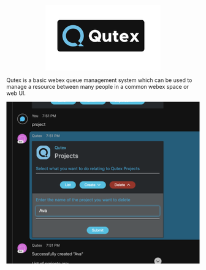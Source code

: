 <p align="center">
    <img src="./docs/logoSmall.png" width=300>
</p>

Qutex is a basic webex queue management system which can be used to manage a resource between many people in a common webex space or web UI.

<img width=600 src="/docs/projectCard.png"/>